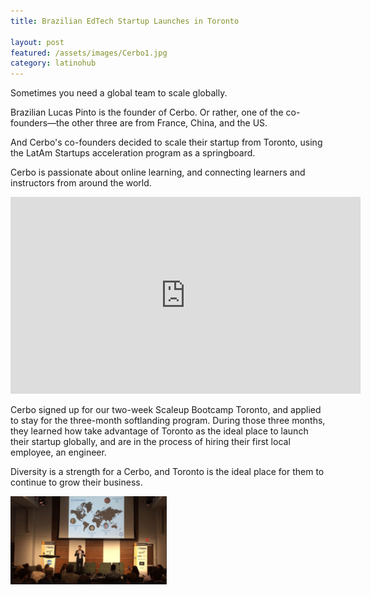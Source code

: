 ```yaml
---
title: Brazilian EdTech Startup Launches in Toronto 

layout: post
featured: /assets/images/Cerbo1.jpg
category: latinohub
---
```


<p>
Sometimes you need a global team to scale globally.
</p>

<p>
Brazilian Lucas Pinto is the founder of Cerbo. Or rather, one of the co-founders&mdash;the other three are from France, China, and the US.
</p>

<p>
And Cerbo's co-founders decided to scale their startup from Toronto, using the LatAm Startups acceleration program as a springboard.
</p>

<!--more-->
<p>
Cerbo is passionate about online learning, and connecting learners and instructors from around the world. 
</p>

<p>
<iframe 
  width="560" 
  height="315" 
  src="https://www.youtube.com/embed/vsO4KLDwkEg"
  frameborder="0" 
  allowfullscreen>
</iframe>
</p>

<p>
Cerbo signed up for our two-week Scaleup Bootcamp Toronto, and applied to stay for the three-month softlanding program. During those three months, they learned how take advantage of Toronto as the ideal place to launch their startup globally, and are in the process of hiring their first local employee, an engineer.
</p>

<p>
Diversity is a strength for a Cerbo, and Toronto is the ideal place for them to continue to grow their business.
</p>


<p>
<img src="/assets/images/Cerbo2.jpg" width=250 class=center alt="Cerbo"></img>
</p>

